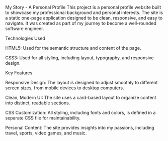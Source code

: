 My Story - A Personal Profile
This project is a personal profile website built to showcase my professional background and personal interests. The site is a static one-page application designed to be clean, responsive, and easy to navigate. It was created as part of my journey to become a well-rounded software engineer.

Technologies Used

HTML5: Used for the semantic structure and content of the page.

CSS3: Used for all styling, including layout, typography, and responsive design.

Key Features

Responsive Design: The layout is designed to adjust smoothly to different screen sizes, from mobile devices to desktop computers.

Clean, Modern UI: The site uses a card-based layout to organize content into distinct, readable sections.

CSS Customization: All styling, including fonts and colors, is defined in a separate CSS file for maintainability.

Personal Content: The site provides insights into my passions, including travel, sports, video games, and music.
